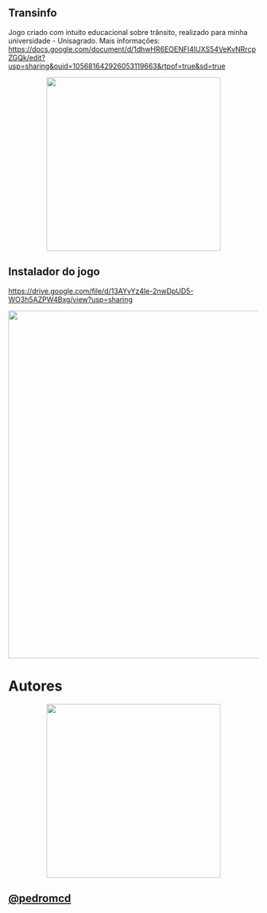 ## Transinfo
Jogo criado com intuito educacional sobre trânsito, realizado para minha universidade - Unisagrado. 
Mais informações: https://docs.google.com/document/d/1dhwHR6EOENFl4IUXS54VeKvNRrcpZGQk/edit?usp=sharing&ouid=105681642926053119663&rtpof=true&sd=true

<div align="center">
<img src="https://github.com/pedromcd/Transinfo/assets/134101420/f255ab93-8774-4a30-9aaa-738c5c7bfed0" width="350px"/>
</div>

## Instalador do jogo
https://drive.google.com/file/d/13AYvYz4le-2nwDpUD5-WO3h5AZPW4Bxg/view?usp=sharing

<div align="left ">
<img src="https://github.com/pedromcd/Transinfo/assets/134101420/5d0f3d89-b121-46a1-ac32-561f8940e6c7" width="700px"/>
</div>

# Autores

<div align="center">
<img src="https://github.com/YagoL3m3/SagradoMaps/assets/134101420/827d9df5-6a43-4af2-9208-db6ec59db122" width="350px"/>
</div>

## [@pedromcd](https://github.com/pedromcd)

